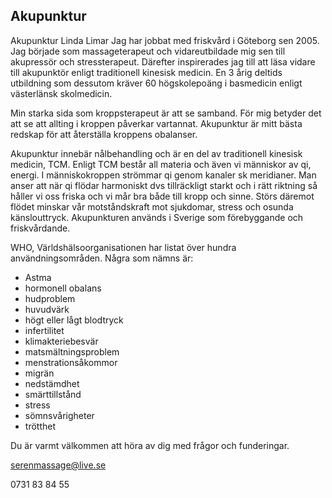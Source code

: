 
Akupunktur
----------
Akupunktur Linda Limar Jag har jobbat med friskvård i Göteborg sen 2005. Jag
började som massageterapeut och vidareutbildade mig sen till akupressör och
stressterapeut. Därefter inspirerades jag till att läsa vidare till akupunktör
enligt traditionell kinesisk medicin. En 3 årig deltids utbildning som
dessutom kräver 60 högskolepoäng i basmedicin enligt västerlänsk skolmedicin.

Min starka sida som kroppsterapeut är att se samband. För mig betyder det att
se att allting i kroppen påverkar vartannat. Akupunktur är mitt bästa redskap
för att återställa kroppens obalanser.

Akupunktur innebär nålbehandling och är en del av traditionell kinesisk
medicin, TCM. Enligt TCM består all materia och även vi människor av qi,
energi. I människokroppen strömmar qi genom kanaler sk meridianer. Man anser
att när qi flödar harmoniskt dvs tillräckligt starkt och i rätt riktning så
håller vi oss friska och vi mår bra både till kropp och sinne. Störs däremot
flödet minskar vår motståndskraft mot sjukdomar, stress och osunda
känslouttryck. Akupunkturen används i Sverige som förebyggande och
friskvårdande.

WHO, Världshälsoorganisationen har listat över hundra användningsområden.
Några som nämns är: 

* Astma
* hormonell obalans
* hudproblem
* huvudvärk
* högt eller lågt blodtryck
* infertilitet
* klimakteriebesvär
* matsmältningsproblem
* menstrationsåkommor
* migrän
* nedstämdhet
* smärttillstånd
* stress
* sömnsvårigheter
* trötthet

Du är varmt välkommen att höra av dig med frågor och funderingar.

serenmassage@live.se

0731 83 84 55